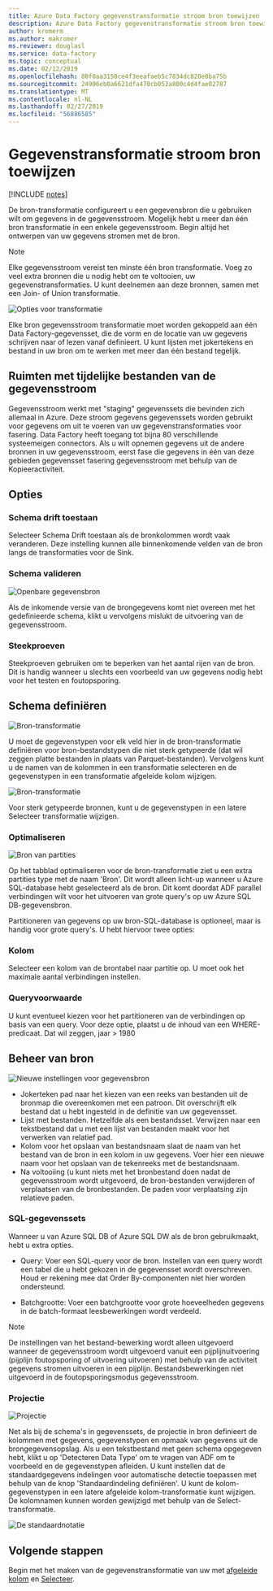 ```yaml
---
title: Azure Data Factory gegevenstransformatie stroom bron toewijzen
description: Azure Data Factory gegevenstransformatie stroom bron toewijzen
author: kromerm
ms.author: makromer
ms.reviewer: douglasl
ms.service: data-factory
ms.topic: conceptual
ms.date: 02/12/2019
ms.openlocfilehash: 80f0aa3158ce4f3eeafaeb5c7834dc820e8ba75b
ms.sourcegitcommit: 24906eb0a6621dfa470cb052a800c4d4fae02787
ms.translationtype: MT
ms.contentlocale: nl-NL
ms.lasthandoff: 02/27/2019
ms.locfileid: "56886585"
---
```

# <a name="mapping-data-flow-source-transformation"></a>Gegevenstransformatie stroom bron toewijzen

[!INCLUDE [notes](../../includes/data-factory-data-flow-preview.md)]

De bron-transformatie configureert u een gegevensbron die u gebruiken wilt om gegevens in de gegevensstroom. Mogelijk hebt u meer dan één bron transformatie in een enkele gegevensstroom. Begin altijd het ontwerpen van uw gegevens stromen met de bron.

> [!NOTE]
> Elke gegevensstroom vereist ten minste één bron transformatie. Voeg zo veel extra bronnen die u nodig hebt om te voltooien, uw gegevenstransformaties. U kunt deelnemen aan deze bronnen, samen met een Join- of Union transformatie.

![Opties voor transformatie](media/data-flow/source.png "bron")

Elke bron gegevensstroom transformatie moet worden gekoppeld aan één Data Factory-gegevensset, die de vorm en de locatie van uw gegevens schrijven naar of lezen vanaf definieert. U kunt lijsten met jokertekens en bestand in uw bron om te werken met meer dan één bestand tegelijk.

## <a name="data-flow-staging-areas"></a>Ruimten met tijdelijke bestanden van de gegevensstroom

Gegevensstroom werkt met "staging" gegevenssets die bevinden zich allemaal in Azure. Deze stroom gegevens gegevenssets worden gebruikt voor gegevens om uit te voeren van uw gegevenstransformaties voor fasering. Data Factory heeft toegang tot bijna 80 verschillende systeemeigen connectors. Als u wilt opnemen gegevens uit de andere bronnen in uw gegevensstroom, eerst fase die gegevens in één van deze gebieden gegevensset fasering gegevensstroom met behulp van de Kopieeractiviteit.

## <a name="options"></a>Opties

### <a name="allow-schema-drift"></a>Schema drift toestaan
Selecteer Schema Drift toestaan als de bronkolommen wordt vaak veranderen. Deze instelling kunnen alle binnenkomende velden van de bron langs de transformaties voor de Sink.

### <a name="validate-schema"></a>Schema valideren

![Openbare gegevensbron](media/data-flow/source1.png "openbare bron 1")

Als de inkomende versie van de brongegevens komt niet overeen met het gedefinieerde schema, klikt u vervolgens mislukt de uitvoering van de gegevensstroom.

### <a name="sampling"></a>Steekproeven
Steekproeven gebruiken om te beperken van het aantal rijen van de bron.  Dit is handig wanneer u slechts een voorbeeld van uw gegevens nodig hebt voor het testen en foutopsporing.

## <a name="define-schema"></a>Schema definiëren

![Bron-transformatie](media/data-flow/source2.png "2 van bron")

U moet de gegevenstypen voor elk veld hier in de bron-transformatie definiëren voor bron-bestandstypen die niet sterk getypeerde (dat wil zeggen platte bestanden in plaats van Parquet-bestanden). Vervolgens kunt u de namen van de kolommen in een transformatie selecteren en de gegevenstypen in een transformatie afgeleide kolom wijzigen. 

![Bron-transformatie](media/data-flow/source003.png "gegevenstypen")

Voor sterk getypeerde bronnen, kunt u de gegevenstypen in een latere Selecteer transformatie wijzigen. 

### <a name="optimize"></a>Optimaliseren

![Bron van partities](media/data-flow/sourcepart.png "partitioneren")

Op het tabblad optimaliseren voor de bron-transformatie ziet u een extra partities type met de naam 'Bron'. Dit wordt alleen licht-up wanneer u Azure SQL-database hebt geselecteerd als de bron. Dit komt doordat ADF parallel verbindingen wilt voor het uitvoeren van grote query's op uw Azure SQL DB-gegevensbron.

Partitioneren van gegevens op uw bron-SQL-database is optioneel, maar is handig voor grote query's. U hebt hiervoor twee opties:

### <a name="column"></a>Kolom

Selecteer een kolom van de brontabel naar partitie op. U moet ook het maximale aantal verbindingen instellen.

### <a name="query-condition"></a>Queryvoorwaarde

U kunt eventueel kiezen voor het partitioneren van de verbindingen op basis van een query. Voor deze optie, plaatst u de inhoud van een WHERE-predicaat. Dat wil zeggen, jaar > 1980

## <a name="source-file-management"></a>Beheer van bron
![Nieuwe instellingen voor gegevensbron](media/data-flow/source2.png "nieuwe instellingen")

* Jokerteken pad naar het kiezen van een reeks van bestanden uit de bronmap die overeenkomen met een patroon. Dit overschrijft elk bestand dat u hebt ingesteld in de definitie van uw gegevensset.
* Lijst met bestanden. Hetzelfde als een bestandsset. Verwijzen naar een tekstbestand dat u met een lijst van bestanden maakt voor het verwerken van relatief pad.
* Kolom voor het opslaan van bestandsnaam slaat de naam van het bestand van de bron in een kolom in uw gegevens. Voer hier een nieuwe naam voor het opslaan van de tekenreeks met de bestandsnaam.
* Na voltooiing (u kunt niets met het bronbestand doen nadat de gegevensstroom wordt uitgevoerd, de bron-bestanden verwijderen of verplaatsen van de bronbestanden. De paden voor verplaatsing zijn relatieve paden.

### <a name="sql-datasets"></a>SQL-gegevenssets

Wanneer u van Azure SQL DB of Azure SQL DW als de bron gebruikmaakt, hebt u extra opties.

* Query: Voer een SQL-query voor de bron. Instellen van een query wordt een tabel die u hebt gekozen in de gegevensset wordt overschreven. Houd er rekening mee dat Order By-componenten niet hier worden ondersteund.

* Batchgrootte: Voer een batchgrootte voor grote hoeveelheden gegevens in de batch-formaat leesbewerkingen wordt verdeeld.

> [!NOTE]
> De instellingen van het bestand-bewerking wordt alleen uitgevoerd wanneer de gegevensstroom wordt uitgevoerd vanuit een pijplijnuitvoering (pijplijn foutopsporing of uitvoering uitvoeren) met behulp van de activiteit gegevens stromen uitvoeren in een pijplijn. Bestandsbewerkingen niet uitgevoerd in de foutopsporingsmodus gegevensstroom.

### <a name="projection"></a>Projectie

![Projectie](media/data-flow/source3.png "projectie")

Net als bij de schema's in gegevenssets, de projectie in bron definieert de kolommen met gegevens, gegevenstypen en opmaak van gegevens uit de brongegevensopslag. Als u een tekstbestand met geen schema opgegeven hebt, klikt u op 'Detecteren Data Type' om te vragen van ADF om te voorbeeld en de gegevenstypen afleiden. U kunt instellen dat de standaardgegevens indelingen voor automatische detectie toepassen met behulp van de knop 'Standaardindeling definiëren'. U kunt de kolom-gegevenstypen in een latere afgeleide kolom-transformatie kunt wijzigen. De kolomnamen kunnen worden gewijzigd met behulp van de Select-transformatie.

![De standaardnotatie](media/data-flow/source2.png "standaard indelingen")

## <a name="next-steps"></a>Volgende stappen

Begin met het maken van de gegevenstransformatie van uw met [afgeleide kolom](data-flow-derived-column.md) en [Selecteer](data-flow-select.md).
